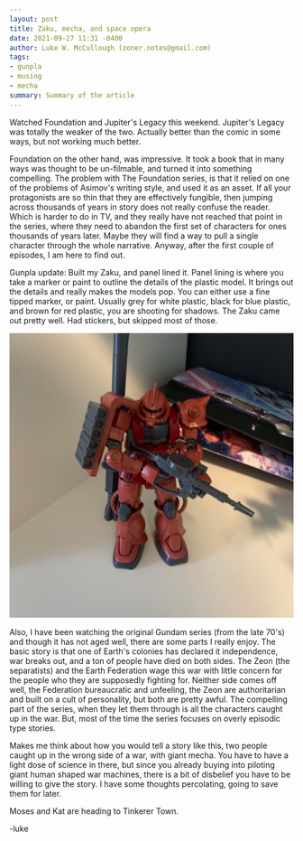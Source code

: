```yaml
---
layout: post
title: Zaku, mecha, and space opera
date: 2021-09-27 11:31 -0400
author: Luke W. McCullough (zoner.notes@gmail.com)
tags:
- gunpla
- musing
- mecha
summary: Summary of the article
---
```


Watched Foundation and Jupiter's Legacy this weekend. Jupiter's Legacy was totally the weaker of the two. Actually better than the comic in some ways, but not working much better.

<!--more-->

Foundation on the other hand, was impressive. It took a book that in many ways was thought to be un-filmable, and turned it into something compelling. The problem with The Foundation series, is that it relied on one of the problems of Asimov's writing style, and used it as an asset. If all your protagonists are so thin that they are effectively fungible, then jumping across thousands of years in story does not really confuse the reader. Which is harder to do in TV, and they really have not reached that point in the series, where they need to abandon the first set of characters for ones thousands of years later. Maybe they will find a way to pull a single character through the whole narrative. Anyway, after the first couple of episodes, I am here to find out.

Gunpla update: Built my Zaku, and panel lined it. Panel lining is where you take a marker or paint to outline the details of the plastic model. It brings out the details and really makes the models pop. You can either use a fine tipped marker, or paint. Usually grey for white plastic, black for blue plastic, and brown for red plastic, you are shooting for shadows. The Zaku came out pretty well. Had stickers, but skipped most of those.

![Zaku](/assets/zaku001.jpg)

Also, I have been watching the original Gundam series (from the late 70's) and though it has not aged well, there are some parts I really enjoy. The basic story is that one of Earth's colonies has declared it independence, war breaks out, and a ton of people have died on both sides. The Zeon (the separatists) and the Earth Federation wage this war with little concern for the people who they are supposedly fighting for. Neither side comes off well, the Federation bureaucratic and unfeeling, the Zeon are authoritarian and built on a cult of personality, but both are pretty awful. The compelling part of the series, when they let them through is all the characters caught up in the war. But, most of the time the series focuses on overly episodic type stories.

Makes me think about how you would tell a story like this, two people caught up in the wrong side of a war, with giant mecha. You have to have a light dose of science in there, but since you already buying into piloting giant human shaped war machines, there is a bit of disbelief you have to be willing to give the story. I have some thoughts percolating, going to save them for later.

Moses and Kat are heading to Tinkerer Town.

-luke
